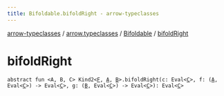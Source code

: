 ```yaml
---
title: Bifoldable.bifoldRight - arrow-typeclasses
---
```


[arrow-typeclasses](../../index.html) / [arrow.typeclasses](../index.html) / [Bifoldable](index.html) / [bifoldRight](./bifold-right.html)

# bifoldRight

`abstract fun <A, B, C> Kind2<`[`F`](index.html#F)`, `[`A`](bifold-right.html#A)`, `[`B`](bifold-right.html#B)`>.bifoldRight(c: Eval<`[`C`](bifold-right.html#C)`>, f: (`[`A`](bifold-right.html#A)`, Eval<`[`C`](bifold-right.html#C)`>) -> Eval<`[`C`](bifold-right.html#C)`>, g: (`[`B`](bifold-right.html#B)`, Eval<`[`C`](bifold-right.html#C)`>) -> Eval<`[`C`](bifold-right.html#C)`>): Eval<`[`C`](bifold-right.html#C)`>`